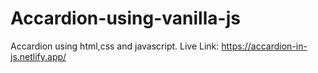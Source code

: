 # Accardion-using-vanilla-js
Accardion using html,css and javascript.
Live Link: https://accardion-in-js.netlify.app/
